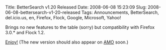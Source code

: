 Title: BetterSearch v1.20 Released
Date: 2008-06-08 15:23:09
Slug: 2008-06-08-bettersearch-v1-20-released
Tags: Announcements, BetterSearch, del.icio.us, en, Firefox, Flock, Google, Microsoft, Yahoo!


Brings no new features to the table (sorry) but compatibility with Firefox
3.0.* and Flock 1.2.

[Enjoy!][1] (The new version should also appear on [AMO][2] soon.)

   [1]: http://bettersearch.zottmann.org/
   [2]: https://addons.mozilla.org/en-US/firefox/addon/211
